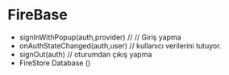 # FireBase

- signInWithPopup(auth,provider) // // Giriş yapma
- onAuthStateChanged(auth,user) // kullanıcı verilerini tutuyor.
- signOut(auth) // oturumdan çıkış yapma
- FireStore Database ()
